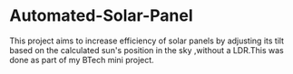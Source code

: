 # Automated-Solar-Panel
This project aims to increase efficiency of solar panels by adjusting its tilt based on the calculated sun's position in the sky ,without a LDR.This was done as part of my BTech mini project.
